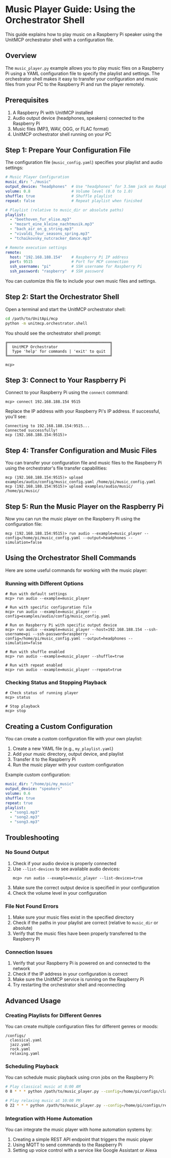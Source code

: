 # Music Player Guide: Using the Orchestrator Shell

This guide explains how to play music on a Raspberry Pi speaker using the UnitMCP orchestrator shell with a configuration file.

## Overview

The `music_player.py` example allows you to play music files on a Raspberry Pi using a YAML configuration file to specify the playlist and settings. The orchestrator shell makes it easy to transfer your configuration and music files from your PC to the Raspberry Pi and run the player remotely.

## Prerequisites

1. A Raspberry Pi with UnitMCP installed
2. Audio output device (headphones, speakers) connected to the Raspberry Pi
3. Music files (MP3, WAV, OGG, or FLAC format)
4. UnitMCP orchestrator shell running on your PC

## Step 1: Prepare Your Configuration File

The configuration file (`music_config.yaml`) specifies your playlist and audio settings:

```yaml
# Music Player Configuration
music_dir: "./music"
output_device: "headphones"  # Use "headphones" for 3.5mm jack on Raspberry Pi
volume: 0.8                  # Volume level (0.0 to 1.0)
shuffle: true                # Shuffle playlist
repeat: false                # Repeat playlist when finished

# Playlist (relative to music_dir or absolute paths)
playlist:
  - "beethoven_fur_elise.mp3"
  - "mozart_eine_kleine_nachtmusik.mp3"
  - "bach_air_on_g_string.mp3"
  - "vivaldi_four_seasons_spring.mp3"
  - "tchaikovsky_nutcracker_dance.mp3"

# Remote execution settings
remote:
  host: "192.168.188.154"    # Raspberry Pi IP address
  port: 9515                 # Port for MCP connection
  ssh_username: "pi"         # SSH username for Raspberry Pi
  ssh_password: "raspberry"  # SSH password
```

You can customize this file to include your own music files and settings.

## Step 2: Start the Orchestrator Shell

Open a terminal and start the UnitMCP orchestrator shell:

```bash
cd /path/to/UnitApi/mcp
python -m unitmcp.orchestrator.shell
```

You should see the orchestrator shell prompt:

```
╔═════════════════════════════════════════════╗
║  UnitMCP Orchestrator                       ║
║  Type 'help' for commands | 'exit' to quit  ║
╚═════════════════════════════════════════════╝

mcp>
```

## Step 3: Connect to Your Raspberry Pi

Connect to your Raspberry Pi using the `connect` command:

```
mcp> connect 192.168.188.154 9515
```

Replace the IP address with your Raspberry Pi's IP address. If successful, you'll see:

```
Connecting to 192.168.188.154:9515...
Connected successfully!
mcp (192.168.188.154:9515)>
```

## Step 4: Transfer Configuration and Music Files

You can transfer your configuration file and music files to the Raspberry Pi using the orchestrator's file transfer capabilities:

```
mcp (192.168.188.154:9515)> upload examples/audio/config/music_config.yaml /home/pi/music_config.yaml
mcp (192.168.188.154:9515)> upload examples/audio/music/ /home/pi/music/
```

## Step 5: Run the Music Player on the Raspberry Pi

Now you can run the music player on the Raspberry Pi using the configuration file:

```
mcp (192.168.188.154:9515)> run audio --example=music_player --config=/home/pi/music_config.yaml --output=headphones --simulation=false
```

## Using the Orchestrator Shell Commands

Here are some useful commands for working with the music player:

### Running with Different Options

```
# Run with default settings
mcp> run audio --example=music_player

# Run with specific configuration file
mcp> run audio --example=music_player --config=examples/audio/config/music_config.yaml

# Run on Raspberry Pi with specific output device
mcp> run audio --example=music_player --host=192.168.188.154 --ssh-username=pi --ssh-password=raspberry --config=/home/pi/music_config.yaml --output=headphones --simulation=false

# Run with shuffle enabled
mcp> run audio --example=music_player --shuffle=true

# Run with repeat enabled
mcp> run audio --example=music_player --repeat=true
```

### Checking Status and Stopping Playback

```
# Check status of running player
mcp> status

# Stop playback
mcp> stop
```

## Creating a Custom Configuration

You can create a custom configuration file with your own playlist:

1. Create a new YAML file (e.g., `my_playlist.yaml`)
2. Add your music directory, output device, and playlist
3. Transfer it to the Raspberry Pi
4. Run the music player with your custom configuration

Example custom configuration:

```yaml
music_dir: "/home/pi/my_music"
output_device: "speakers"
volume: 0.6
shuffle: true
repeat: true
playlist:
  - "song1.mp3"
  - "song2.mp3"
  - "song3.mp3"
```

## Troubleshooting

### No Sound Output

1. Check if your audio device is properly connected
2. Use `--list-devices` to see available audio devices:
   ```
   mcp> run audio --example=music_player --list-devices=true
   ```
3. Make sure the correct output device is specified in your configuration
4. Check the volume level in your configuration

### File Not Found Errors

1. Make sure your music files exist in the specified directory
2. Check if the paths in your playlist are correct (relative to `music_dir` or absolute)
3. Verify that the music files have been properly transferred to the Raspberry Pi

### Connection Issues

1. Verify that your Raspberry Pi is powered on and connected to the network
2. Check if the IP address in your configuration is correct
3. Make sure the UnitMCP service is running on the Raspberry Pi
4. Try restarting the orchestrator shell and reconnecting

## Advanced Usage

### Creating Playlists for Different Genres

You can create multiple configuration files for different genres or moods:

```
/configs/
  classical.yaml
  jazz.yaml
  rock.yaml
  relaxing.yaml
```

### Scheduling Playback

You can schedule music playback using cron jobs on the Raspberry Pi:

```bash
# Play classical music at 8:00 AM
0 8 * * * python /path/to/music_player.py --config=/home/pi/configs/classical.yaml

# Play relaxing music at 10:00 PM
0 22 * * * python /path/to/music_player.py --config=/home/pi/configs/relaxing.yaml
```

### Integration with Home Automation

You can integrate the music player with home automation systems by:

1. Creating a simple REST API endpoint that triggers the music player
2. Using MQTT to send commands to the Raspberry Pi
3. Setting up voice control with a service like Google Assistant or Alexa
